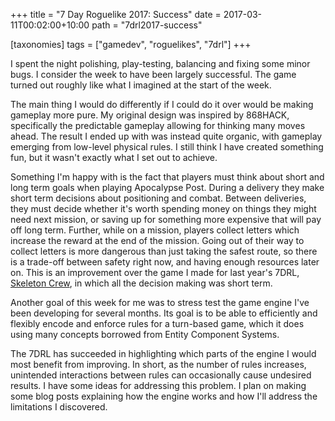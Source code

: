 +++
title = "7 Day Roguelike 2017: Success"
date = 2017-03-11T00:02:00+10:00
path = "7drl2017-success"

[taxonomies]
tags = ["gamedev", "roguelikes", "7drl"]
+++

I spent the night polishing, play-testing, balancing and fixing some minor bugs.
I consider the week to have been largely successful. The game turned out roughly
like what I imagined at the start of the week.

The main thing I would do differently if I could do it over would be making
gameplay more pure. My original design was inspired by 868HACK, specifically the
predictable gameplay allowing for thinking many moves ahead. The result I ended
up with was instead quite organic, with gameplay emerging from low-level physical
rules. I still think I have created something fun, but it wasn't exactly what I
set out to achieve.

Something I'm happy with is the fact that players must think about short and
long term goals when playing Apocalypse Post. During a delivery they make short
term decisions about positioning and combat. Between deliveries, they must
decide whether it's worth spending money on things they might need next mission,
or saving up for something more expensive that will pay off long term.
Further, while on a mission, players collect letters which increase the reward
at the end of the mission. Going out of their way to collect letters is more
dangerous than just taking the safest route, so there is a trade-off between
safety right now, and having enough resources later on.
This is
an improvement over the game I made for last year's 7DRL,
[Skeleton Crew](@/projects/skeleton-crew/index.md), in which all the decision making was short
term.

Another goal of this week for me was to stress test the game engine I've
been developing for several months. Its goal is to be able to efficiently and
flexibly encode and enforce rules for a turn-based game,
which it does using many concepts
borrowed from Entity Component Systems.

The 7DRL has succeeded in highlighting
which parts of the engine I would most benefit from improving. In short, as the
number of rules increases, unintended interactions between rules can
occasionally cause undesired results. I have some ideas for addressing this
problem. I plan on making some blog posts explaining how the engine works and
how I'll address the limitations I discovered.
